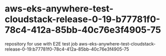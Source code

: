 # aws-eks-anywhere-test-cloudstack-release-0-19-b77781f0-78c4-412a-85bb-40c76e3f4905-75
repository for use with E2E test job aws-eks-anywhere-test-cloudstack-release-0-19:b77781f0-78c4-412a-85bb-40c76e3f4905-75
